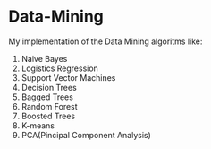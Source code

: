 # Data-Mining
My implementation of the Data Mining algoritms like:
1. Naive Bayes
2. Logistics Regression
3. Support Vector Machines
4. Decision Trees
5. Bagged Trees
6. Random Forest
7. Boosted Trees
8. K-means
9. PCA(Pincipal Component Analysis)
